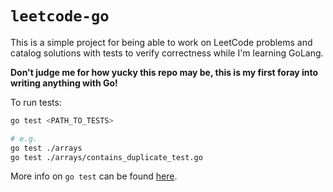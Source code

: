 # `leetcode-go`

This is a simple project for being able to work on LeetCode problems and catalog solutions with tests to verify correctness while I'm learning GoLang.

**Don't judge me for how yucky this repo may be, this is my first foray into writing anything with Go!**

To run tests:

```bash
go test <PATH_TO_TESTS>

# e.g.
go test ./arrays
go test ./arrays/contains_duplicate_test.go
```

More info on `go test` can be found [here](https://pkg.go.dev/testing).